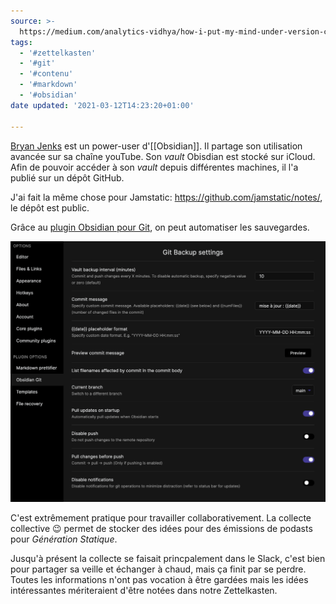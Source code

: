 ```yaml
---
source: >-
  https://medium.com/analytics-vidhya/how-i-put-my-mind-under-version-control-24caea37b8a5
tags:
  - '#zettelkasten'
  - '#git'
  - '#contenu'
  - '#markdown'
  - '#obsidian'
date updated: '2021-03-12T14:23:20+01:00'

---
```


[Bryan Jenks](https://www.bryanjenks.dev/) est un power-user d'[[Obsidian]]. Il partage son utilisation avancée sur sa chaîne youTube. Son *vault* Obisdian est stocké sur iCloud. Afin de pouvoir accéder à son *vault* depuis différentes machines, il l'a publié sur un dépôt GitHub. 

J'ai fait la même chose pour Jamstatic: https://github.com/jamstatic/notes/, le dépôt est public.

Grâce au [plugin Obsidian pour Git](https://github.com/denolehov/obsidian-git), on peut automatiser les sauvegardes.

![](media/obsidian-git-settings.png)

C'est extrêmement pratique pour  travailler collaborativement. La collecte collective 😉  permet de stocker des idées pour des émissions de podasts pour *Génération Statique*.

Jusqu'à présent la collecte se faisait princpalement dans le Slack, c'est bien pour partager sa veille et échanger à chaud, mais ça finit par se perdre. Toutes les informations n'ont pas vocation à être gardées mais les idées intéressantes mériteraient d'être notées dans notre Zettelkasten.